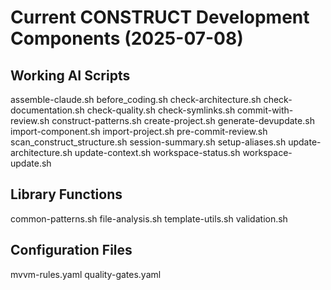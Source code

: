 # Current CONSTRUCT Development Components (2025-07-08)

## Working AI Scripts
assemble-claude.sh
before_coding.sh
check-architecture.sh
check-documentation.sh
check-quality.sh
check-symlinks.sh
commit-with-review.sh
construct-patterns.sh
create-project.sh
generate-devupdate.sh
import-component.sh
import-project.sh
pre-commit-review.sh
scan_construct_structure.sh
session-summary.sh
setup-aliases.sh
update-architecture.sh
update-context.sh
workspace-status.sh
workspace-update.sh

## Library Functions
common-patterns.sh
file-analysis.sh
template-utils.sh
validation.sh

## Configuration Files
mvvm-rules.yaml
quality-gates.yaml
